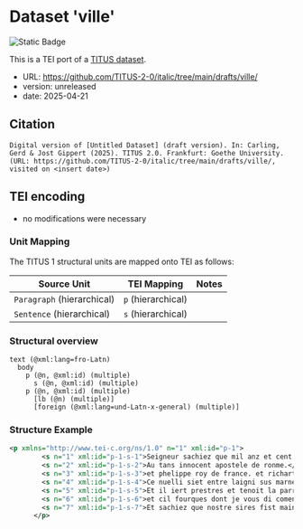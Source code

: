 # Dataset 'ville'

![Static Badge](https://img.shields.io/badge/TEI_validation-passing-green)

This is a TEI port of a [TITUS dataset](http://titus.uni-frankfurt.de/texte/etcs/ital/afr/villehar/ville.htm).

* URL: https://github.com/TITUS-2-0/italic/tree/main/drafts/ville/
* version: unreleased
* date: 2025-04-21

## Citation
```text
Digital version of [Untitled Dataset] (draft version). In: Carling, Gerd & Jost Gippert (2025). TITUS 2.0. Frankfurt: Goethe University. (URL: https://github.com/TITUS-2-0/italic/tree/main/drafts/ville/, visited on <insert date>)
```

## TEI encoding
* no modifications were necessary

### Unit Mapping
The TITUS 1 structural units are mapped onto TEI as follows:

| Source Unit | TEI Mapping | Notes |
|-------------|-------------|-------|
| `Paragraph` (hierarchical) | `p` (hierarchical) |  |
| `Sentence` (hierarchical) | `s` (hierarchical) |  |

### Structural overview
```text
text (@xml:lang=fro-Latn)
  body
    p (@n, @xml:id) (multiple)
      s (@n, @xml:id) (multiple)
    p (@n, @xml:id) (multiple)
      [lb (@n) (multiple)]
      [foreign (@xml:lang=und-Latn-x-general) (multiple)]
```

### Structure Example

```xml
<p xmlns="http://www.tei-c.org/ns/1.0" n="1" xml:id="p-1">
        <s n="1" xml:id="p-1-s-1">Seigneur sachiez que mil anz et cent et quatre vinz et XVII anz Aprés l'incarnacion jhesucrist.</s>
        <s n="2" xml:id="p-1-s-2">Au tans innocent apostele de ronme.</s>
        <s n="3" xml:id="p-1-s-3">et phelippe roy de france. et richart roy d'engleterre ot I saint home qui ot a non forques de nuelli.</s>
        <s n="4" xml:id="p-1-s-4">Ce nuelli siet entre laigni sus marne et paris.</s>
        <s n="5" xml:id="p-1-s-5">Et il iert prestres et tenoit la parroisse de la vile.</s>
        <s n="6" xml:id="p-1-s-6">et cil fourques dont je vous di comenca a parler de dieu par france et par les autres pais d'entour.</s>
        <s n="7" xml:id="p-1-s-7">Et sachiez que nostre sires fist maintes miracles pour lui.</s>
      </p>
```
